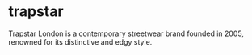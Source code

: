 # trapstar
Trapstar London is a contemporary streetwear brand founded in 2005, renowned for its distinctive and edgy style.
